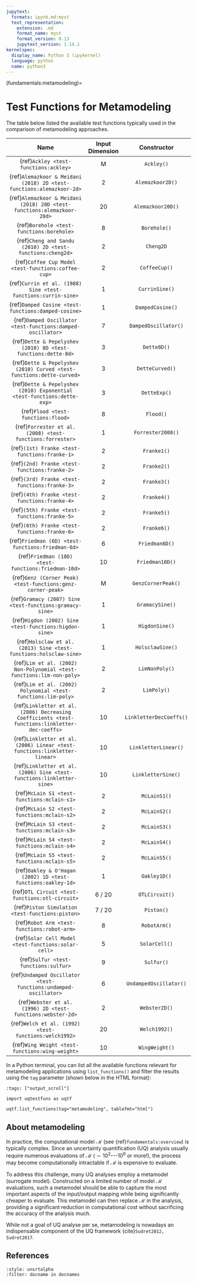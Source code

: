 ```yaml
---
jupytext:
  formats: ipynb,md:myst
  text_representation:
    extension: .md
    format_name: myst
    format_version: 0.13
    jupytext_version: 1.14.1
kernelspec:
  display_name: Python 3 (ipykernel)
  language: python
  name: python3
---
```


(fundamentals:metamodeling)=
# Test Functions for Metamodeling

The table below listed the available test functions typically used
in the comparison of metamodeling approaches.

|                                              Name                                              | Input Dimension |       Constructor       |
|:----------------------------------------------------------------------------------------------:|:---------------:|:-----------------------:|
|                             {ref}`Ackley <test-functions:ackley>`                              |        M        |       `Ackley()`        |
|              {ref}`Alemazkoor & Meidani (2018) 2D <test-functions:alemazkoor-2d>`              |        2        |    `Alemazkoor2D()`     |
|             {ref}`Alemazkoor & Meidani (2018) 20D <test-functions:alemazkoor-20d>`             |       20        |    `Alemazkoor20D()`    |
|                           {ref}`Borehole <test-functions:borehole>`                            |        8        |      `Borehole()`       |
|                   {ref}`Cheng and Sandu (2010) 2D <test-functions:cheng2d>`                    |        2        |        `Cheng2D`        |
|                      {ref}`Coffee Cup Model <test-functions:coffee-cup>`                       |        2        |      `CoffeeCup()`      |
|                 {ref}`Currin et al. (1988) Sine <test-functions:currin-sine>`                  |        1        |     `CurrinSine()`      |
|                      {ref}`Damped Cosine <test-functions:damped-cosine>`                       |        1        |    `DampedCosine()`     |
|                  {ref}`Damped Oscillator <test-functions:damped-oscillator>`                   |        7        |  `DampedOscillator()`   |
|                 {ref}`Dette & Pepelyshev (2010) 8D <test-functions:dette-8d>`                  |        3        |       `Dette8D()`       |
|             {ref}`Dette & Pepelyshev (2010) Curved <test-functions:dette-curved>`              |        3        |     `DetteCurved()`     |
|            {ref}`Dette & Pepelyshev (2010) Exponential <test-functions:dette-exp>`             |        3        |      `DetteExp()`       |
|                              {ref}`Flood <test-functions:flood>`                               |        8        |        `Flood()`        |
|                   {ref}`Forrester et al. (2008) <test-functions:forrester>`                    |        1        |    `Forrester2008()`    |
|                         {ref}`(1st) Franke <test-functions:franke-1>`                          |        2        |       `Franke1()`       |
|                         {ref}`(2nd) Franke <test-functions:franke-2>`                          |        2        |       `Franke2()`       |
|                         {ref}`(3rd) Franke <test-functions:franke-3>`                          |        2        |       `Franke3()`       |
|                         {ref}`(4th) Franke <test-functions:franke-4>`                          |        2        |       `Franke4()`       |
|                         {ref}`(5th) Franke <test-functions:franke-5>`                          |        2        |       `Franke5()`       |
|                         {ref}`(6th) Franke <test-functions:franke-6>`                          |        2        |       `Franke6()`       |
|                       {ref}`Friedman (6D) <test-functions:friedman-6d>`                        |        6        |     `Friedman6D()`      |
|                      {ref}`Friedman (10D) <test-functions:friedman-10d>`                       |       10        |     `Friedman10D()`     |
|                  {ref}`Genz (Corner Peak) <test-functions:genz-corner-peak>`                   |        M        |   `GenzCornerPeak()`    |
|                    {ref}`Gramacy (2007) Sine <test-functions:gramacy-sine>`                    |        1        |     `GramacySine()`     |
|                     {ref}`Higdon (2002) Sine <test-functions:higdon-sine>`                     |        1        |     `HigdonSine()`      |
|               {ref}`Holsclaw et al. (2013) Sine <test-functions:holsclaw-sine>`                |        1        |    `HolsclawSine()`     |
|             {ref}`Lim et al. (2002) Non-Polynomial <test-functions:lim-non-poly>`              |        2        |     `LimNonPoly()`      |
|                 {ref}`Lim et al. (2002) Polynomial <test-functions:lim-poly>`                  |        2        |       `LimPoly()`       |
| {ref}`Linkletter et al. (2006) Decreasing Coefficients <test-functions:linkletter-dec-coeffs>` |       10        | `LinkletterDecCoeffs()` |
|           {ref}`Linkletter et al. (2006) Linear <test-functions:linkletter-linear>`            |       10        |  `LinkletterLinear()`   |
|             {ref}`Linkletter et al. (2006) Sine <test-functions:linkletter-sine>`              |       10        |   `LinkletterSine()`    |
|                          {ref}`McLain S1 <test-functions:mclain-s1>`                           |        2        |      `McLainS1()`       |
|                          {ref}`McLain S2 <test-functions:mclain-s2>`                           |        2        |      `McLainS2()`       |
|                          {ref}`McLain S3 <test-functions:mclain-s3>`                           |        2        |      `McLainS3()`       |
|                          {ref}`McLain S4 <test-functions:mclain-s4>`                           |        2        |      `McLainS4()`       |
|                          {ref}`McLain S5 <test-functions:mclain-s5>`                           |        2        |      `McLainS5()`       |
|                  {ref}`Oakley & O'Hagan (2002) 1D <test-functions:oakley-1d>`                  |        1        |      `Oakley1D()`       |
|                        {ref}`OTL Circuit <test-functions:otl-circuit>`                         |     6 / 20      |     `OTLCircuit()`      |
|                        {ref}`Piston Simulation <test-functions:piston>`                        |     7 / 20      |       `Piston()`        |
|                          {ref}`Robot Arm <test-functions:robot-arm>`                           |        8        |      `RobotArm()`       |
|                      {ref}`Solar Cell Model <test-functions:solar-cell>`                       |        5        |      `SolarCell()`      |
|                             {ref}`Sulfur <test-functions:sulfur>`                              |        9        |       `Sulfur()`        |
|                {ref}`Undamped Oscillator <test-functions:undamped-oscillator>`                 |        6        | `UndampedOscillator()`  |
|                  {ref}`Webster et al. (1996) 2D <test-functions:webster-2d>`                   |        2        |      `Webster2D()`      |
|                     {ref}`Welch et al. (1992) <test-functions:welch1992>`                      |       20        |      `Welch1992()`      |
|                        {ref}`Wing Weight <test-functions:wing-weight>`                         |       10        |     `WingWeight()`      |

In a Python terminal, you can list all the available functions relevant
for metamodeling applications using ``list_functions()``
and filter the results using the ``tag`` parameter
(shown below in the HTML format):

```{code-cell} ipython3
:tags: ["output_scroll"]

import uqtestfuns as uqtf

uqtf.list_functions(tag="metamodeling", tablefmt="html")
```

## About metamodeling

In practice, the computational model $\mathcal{M}$ (see {ref}`fundamentals:overview`)
is typically complex.
Since an uncertainty quantification (UQ) analysis usually require numerous
evaluations of $\mathcal{M}$ ($\sim 10^2$---$10^6$ or more!), the process
may become computationally intractable if $\mathcal{M}$ is expensive to evaluate.

To address this challenge, many UQ analyses employ a metamodel (surrogate model).
Constructed on a limited number of model $\mathcal{M}$ evaluations,
such a metamodel should be able to capture the most important aspects
of the input/output mapping while being significantly cheaper to evaluate.
This metamodel can then replace $\mathcal{M}$ in the analysis,
providing a significant reduction in computational cost without
sacrificing the accuracy of the analysis much.

While not a goal of UQ analyse per se, metamodeling is nowadays an indispensable
component of the UQ framework {cite}`Sudret2012, Sudret2017`.

## References

```{bibliography}
:style: unsrtalpha
:filter: docname in docnames
```
